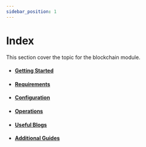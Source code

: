 ```yaml
---
sidebar_position: 1
---
```


# Index

This section cover the topic for the blockchain module.

- #### [Getting Started](/guides/blockchain-module/getting-started)

- #### [Requirements](/guides/blockchain-module/requirements)

- #### [Configuration](/guides/blockchain-module/configuration)

- #### [Operations](/guides/blockchain-module/operations)

- #### [Useful Blogs](/guides/blockchain-module/useful-blogs)

- #### [Additional Guides](/guides/blockchain-module/additional-guides)
